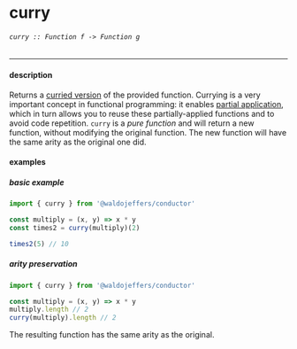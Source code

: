 # curry

###### `curry :: Function f -> Function g`

---

#### description
Returns a [curried version](https://en.wikipedia.org/wiki/Currying) of the provided function. Currying is a very important concept in functional programming: it enables [partial application](https://en.wikipedia.org/wiki/Partial_application), which in turn allows you to reuse these partially-applied functions and to avoid code repetition. `curry` is a _pure function_ and will return a new function, without modifying the original function. The new function will have the same arity as the original one did.

#### examples
##### basic example
```js
import { curry } from '@waldojeffers/conductor'

const multiply = (x, y) => x * y
const times2 = curry(multiply)(2)

times2(5) // 10
```

##### arity preservation
```js
import { curry } from '@waldojeffers/conductor'

const multiply = (x, y) => x * y
multiply.length // 2
curry(multiply).length // 2
```
The resulting function has the same arity as the original.
